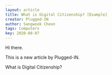 ```yaml
---
layout: article
title: What is Digital Citizenship? [Example]
creator: Plugged-IN
author: Sangwook Cheon
tags: Computers
key: 2020-08-07
---
```


Hi there.

This is a new article by Plugged-IN.

What is Digital Citizenship?
